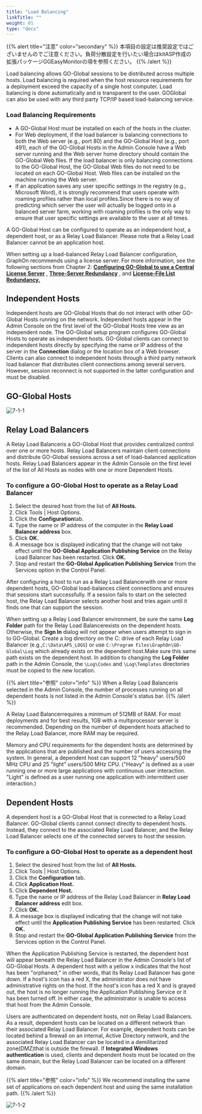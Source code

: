 ```yaml
---
title: "Load Balancing"
linkTitle: ""
weight: 01
type: "docs"
---
```


{{% alert title="注意" color="secondary" %}}
本項目の設定は推奨設定ではございませんのでご注意ください。負荷分散設定を行いたい場合はkitASP作成の拡張パッケージGGEasyMonitorの項を参照ください。
{{% /alert %}}

Load balancing allows GO-Global sessions to be distributed across multiple hosts. Load balancing is required when the host resource requirements for a deployment exceed the capacity of a single host computer. Load balancing is done automatically and is transparent to the user. GOGlobal can also be used with any third party TCP/IP based load-balancing service.

### Load Balancing Requirements

* A GO-Global Host must be installed on each of the hosts in the cluster.
* For Web deployment, if the load balancer is balancing connections to both the Web server (e.g., port 80) and the GO-Global Host (e.g., port 491), each of the GO-Global Hosts in the Admin Console have a Web server running and the Web server home directory should contain the GO-Global Web files. If the load balancer is only balancing connections to the GO-Global Host, the GO-Global Web files do not need to be located on each GO-Global Host. Web files can be installed on the machine running the Web server.
* If an application saves any user specific settings in the registry (e.g., Microsoft Word), it is strongly recommend that users operate with roaming profiles rather than local profiles.Since there is no way of predicting which server the user will actually be logged onto in a balanced server farm, working with roaming profiles is the only way to ensure that user specific settings are available to the user at all times.

A GO-Global Host can be configured to operate as an independent host, a dependent host, or as a Relay Load Balancer. Please note that a Relay Load Balancer cannot be an application host.

When setting up a load-balanced Relay Load Balancer configuration, GraphOn recommends using a license server. For more information, see the following sections from Chapter 2: [**Configuring GO-Global to use a Central License Server**](/docs/go-globalrc61/configuringthehost/configuringgo-globaltouseacentrallicenseserver/) , [**Three-Server Redundancy**](/docs/go-globalrc61/configuringthehost/redundantlicenseservers/#three-server-redundancy) , and [**License-File List Redundancy.**](/docs/go-globalrc61/configuringthehost/redundantlicenseservers/#license-file-list-redundancy)

## Independent Hosts

Independent hosts are GO-Global Hosts that do not interact with other GO-Global Hosts running on the network. Independent hosts appear in the Admin Console on the first level of the GO-Global Hosts tree view as an independent node. The GO-Global setup program configures GO-Global Hosts to operate as independent hosts. GO-Global clients can connect to independent hosts directly by specifying the name or IP address of the server in the **Connection** dialog or the location box of a Web browser. Clients can also connect to independent hosts through a third party network load balancer that distributes client connections among several servers. However, session reconnect is not supported in the latter configuration and must be disabled.

## GO-Global Hosts

![7-1-1](/img/7-1-1.png) 

## Relay Load Balancers

A Relay Load Balanceris a GO-Global Host that provides centralized control over one or more hosts. Relay Load Balancers maintain client connections and distribute GO-Global sessions across a set of load-balanced application hosts. Relay Load Balancers appear in the Admin Console on the first level of the list of All Hosts as nodes with one or more Dependent Hosts.

### To configure a GO-Global Host to operate as a Relay Load Balancer

1. Select the desired host from the list of **All Hosts.**
2. Click Tools | Host Options.
3. Click the **Configuration**tab.
4. Type the name or IP address of the computer in the **Relay Load Balancer address** box.
5. Click **OK.**
6. A message box is displayed indicating that the change will not take effect until the **GO-Global Application Publishing Service** on the Relay Load Balancer has been restarted. Click **OK.**
7. Stop and restart the **GO-Global Application Publishing Service** from the Services option in the Control Panel.

After configuring a host to run as a Relay Load Balancerwith one or more dependent hosts, GO-Global load-balances client connections and ensures that sessions start successfully. If a session fails to start on the selected host, the Relay Load Balancer selects another host and tries again until it finds one that can support the session.

When setting up a Relay Load Balancer environment, be sure the same **Log Folder** path for the Relay Load Balancerexists on the dependent hosts. Otherwise, the **Sign In** dialog will not appear when users attempt to sign in to GO-Global. Create a log directory on the C: drive of each Relay Load Balancer (e.g.,`C:\Data\APS_LOGS`) or use `C:\Program Files\GraphOn\GO-Global\Log` which already exists on the dependent host.Make sure this same path exists on the dependent host. In addition to changing the **Log Folder** path in the Admin Console, the `\Log\Codes` and `\Log\Templates` directories must be copied to the new location.

{{% alert title="参照" color="info" %}}
When a Relay Load Balanceris selected in the Admin Console, the number of processes running on all dependent hosts is not listed in the Admin Console's status bar.
{{% /alert %}}

A Relay Load Balancerrequires a minimum of 512MB of RAM. For most deployments and for best results, 1GB with a multiprocessor server is recommended. Depending on the number of dependent hosts attached to the Relay Load Balancer, more RAM may be required.

Memory and CPU requirements for the dependent hosts are determined by the applications that are published and the number of users accessing the system. In general, a dependent host can support 12 "heavy" users/500 MHz CPU and 25 "light" users/500 MHz CPU. ("Heavy" is defined as a user running one or more large applications with continuous user interaction. "Light" is defined as a user running one application with intermittent user interaction.)

## Dependent Hosts

A dependent host is a GO-Global Host that is connected to a Relay Load Balancer. GO-Global clients cannot connect directly to dependent hosts. Instead, they connect to the associated Relay Load Balancer, and the Relay Load Balancer selects one of the connected servers to host the session.

### To configure a GO-Global Host to operate as a dependent host

1. Select the desired host from the list of **All Hosts.**
2. Click Tools | Host Options.
3. Click the **Configuration** tab.
4. Click **Application Host.**
5. Click **Dependent Host.**
6. Type the name or IP address of the Relay Load Balancer in **Relay Load Balancer address** edit box.
7. Click **OK.**
8. A message box is displayed indicating that the change will not take effect until the **Application Publishing Service** has been restarted. Click **OK.**
9. Stop and restart the **GO-Global Application Publishing Service** from the Services option in the Control Panel.

When the Application Publishing Service is restarted, the dependent host will appear beneath the Relay Load Balancer in the Admin Console's list of GO-Global Hosts. A dependent host with a yellow x indicates that the host has been "orphaned;" in other words, that its Relay Load Balancer has gone down. If a host's icon has a red X, the administrator does not have administrative rights on the host. If the host's icon has a red X and is grayed out, the host is no longer running the Application Publishing Service or it has been turned off. In either case, the administrator is unable to access that host from the Admin Console.

Users are authenticated on dependent hosts, not on Relay Load Balancers. As a result, dependent hosts can be located on a different network than their associated Relay Load Balancer. For example, dependent hosts can be located behind a firewall on an internal, Active Directory network, and the associated Relay Load Balancer can be located in a demilitarized zone(DMZ)that is outside the firewall. If **Integrated Windows authentication** is used, clients and dependent hosts must be located on the same domain, but the Relay Load Balancer can be located on a different domain.

{{% alert title="参照" color="info" %}}
We recommend installing the same set of applications on each dependent host and using the same installation path.
{{% /alert %}}

![7-1-2](/img/7-1-2.png)

